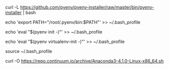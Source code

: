 curl -L https://github.com/pyenv/pyenv-installer/raw/master/bin/pyenv-installer | bash



echo 'export PATH="/root/.pyenv/bin:$PATH"' >> ~/.bash_profile

echo 'eval "$(pyenv init -)"' >> ~/.bash_profile

echo 'eval "$(pyenv virtualenv-init -)"' >> ~/.bash_profile

source ~/.bash_profile



curl -O https://repo.continuum.io/archive/Anaconda3-4.1.0-Linux-x86_64.sh

